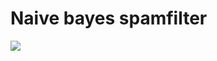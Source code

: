 # Naive bayes spamfilter
<img src="https://upload.wikimedia.org/wikipedia/commons/d/d4/Thomas_Bayes.gif" />

